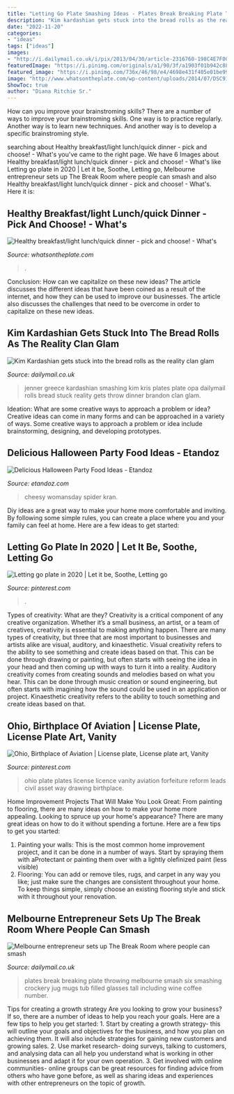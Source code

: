 ```yaml
---
title: "Letting Go Plate Smashing Ideas - Plates Break Breaking Plate Throwing Melbourne Smash Six Smashing Crockery Jug Mugs Tub Filled Glasses Tall Including Wine Coffee Number"
description: "Kim kardashian gets stuck into the bread rolls as the reality clan glam"
date: "2022-11-20"
categories:
- "ideas"
tags: ["ideas"]
images:
- "http://i.dailymail.co.uk/i/pix/2013/04/30/article-2316760-198C4E7F000005DC-938_634x448.jpg"
featuredImage: "https://i.pinimg.com/originals/a1/90/3f/a1903f01b942c88c4bae69b27c6758f8.jpg"
featured_image: "https://i.pinimg.com/736x/46/98/e4/4698e431f405e01be99f3458afa6da4d--licence-plates-aviation.jpg"
image: "http://www.whatsontheplate.com/wp-content/uploads/2014/07/DSC9121-Edit-2-300x140.jpg"
ShowToc: true
author: "Diana Ritchie Sr."
---
```



How can you improve your brainstroming skills?
There are a number of ways to improve your brainstroming skills. One way is to practice regularly. Another way is to learn new techniques. And another way is to develop a specific brainstroming style.

	

		
searching about Healthy breakfast/light lunch/quick dinner - pick and choose! - What&#039;s you've came to the right page. We have 6 Images about Healthy breakfast/light lunch/quick dinner - pick and choose! - What&#039;s like Letting go plate in 2020 | Let it be, Soothe, Letting go, Melbourne entrepreneur sets up The Break Room where people can smash and also Healthy breakfast/light lunch/quick dinner - pick and choose! - What&#039;s. Here it is:
		
    
## Healthy Breakfast/light Lunch/quick Dinner - Pick And Choose! - What&#039;s

<img loading=lazy src="http://www.whatsontheplate.com/wp-content/uploads/2014/07/DSC9121-Edit-2-300x140.jpg" onerror="this.onerror=null;this.src='https://tse4.mm.bing.net/th?id=OIP.Rwo-HzprsL6jro2u9qBQjQAAAA&amp;pid=15.1';" alt="Healthy breakfast/light lunch/quick dinner - pick and choose! - What&#039;s">

_Source: whatsontheplate.com_

>. 

	

Conclusion: How can we capitalize on these new ideas?
The article discusses the different ideas that have been coined as a result of the internet, and how they can be used to improve our businesses. The article also discusses the challenges that need to be overcome in order to capitalize on these new ideas.

    
## Kim Kardashian Gets Stuck Into The Bread Rolls As The Reality Clan Glam

<img loading=lazy src="http://i.dailymail.co.uk/i/pix/2013/04/30/article-2316760-198C4E7F000005DC-938_634x448.jpg" onerror="this.onerror=null;this.src='https://tse4.mm.bing.net/th?id=OIP.q4NbUgtsi3hyrRwZEMrWyQEsDT&amp;pid=15.1';" alt="Kim Kardashian gets stuck into the bread rolls as the reality clan glam">

_Source: dailymail.co.uk_

>jenner greece kardashian smashing kim kris plates plate opa dailymail rolls bread stuck reality gets throw dinner brandon clan glam. 

	

Ideation: What are some creative ways to approach a problem or idea?
Creative ideas can come in many forms and can be approached in a variety of ways. Some creative ways to approach a problem or idea include brainstorming, designing, and developing prototypes.

    
## Delicious Halloween Party Food Ideas - Etandoz

<img loading=lazy src="https://hips.hearstapps.com/hmg-prod.s3.amazonaws.com/images/halloween-party-food-cheesy-spiders-1569001143.jpg?crop=1xw:1xh;center,top&amp;resize=480:*" onerror="this.onerror=null;this.src='https://tse4.mm.bing.net/th?id=OIP.hCKlZOPRqQwfBMX22bxIdgHaLH&amp;pid=15.1';" alt="Delicious Halloween Party Food Ideas - Etandoz">

_Source: etandoz.com_

>cheesy womansday spider kran. 

	

Diy ideas are a great way to make your home more comfortable and inviting. By following some simple rules, you can create a place where you and your family can feel at home. Here are a few ideas to get started: 

    
## Letting Go Plate In 2020 | Let It Be, Soothe, Letting Go

<img loading=lazy src="https://i.pinimg.com/originals/a1/90/3f/a1903f01b942c88c4bae69b27c6758f8.jpg" onerror="this.onerror=null;this.src='https://tse3.mm.bing.net/th?id=OIP.oVJKxDaQeBIfK0HPvEThCQHaJ4&amp;pid=15.1';" alt="Letting go plate in 2020 | Let it be, Soothe, Letting go">

_Source: pinterest.com_

>. 

	

Types of creativity: What are they?
Creativity is a critical component of any creative organization. Whether it’s a small business, an artist, or a team of creatives, creativity is essential to making anything happen. There are many types of creativity, but three that are most important to businesses and artists alike are visual, auditory, and kinaesthetic. 
Visual creativity refers to the ability to see something and create ideas based on that. This can be done through drawing or painting, but often starts with seeing the idea in your head and then coming up with ways to turn it into a reality. Auditory creativity comes from creating sounds and melodies based on what you hear. This can be done through music creation or sound engineering, but often starts with imagining how the sound could be used in an application or project. Kinaesthetic creativity refers to the ability to touch something and create ideas based on that.

    
## Ohio, Birthplace Of Aviation | License Plate, License Plate Art, Vanity

<img loading=lazy src="https://i.pinimg.com/736x/46/98/e4/4698e431f405e01be99f3458afa6da4d--licence-plates-aviation.jpg" onerror="this.onerror=null;this.src='https://tse4.mm.bing.net/th?id=OIP.Bn7t9johUgM2lpRYClPn1wFiCw&amp;pid=15.1';" alt="Ohio, Birthplace of Aviation | License plate, License plate art, Vanity">

_Source: pinterest.com_

>ohio plate plates license licence vanity aviation forfeiture reform leads civil asset way drawing birthplace. 

	

Home Improvement Projects That Will Make You Look Great: From painting to flooring, there are many ideas on how to make your home more appealing.
Looking to spruce up your home's appearance? There are many great ideas on how to do it without spending a fortune. Here are a few tips to get you started:
1. Painting your walls: This is the most common home improvement project, and it can be done in a number of ways. Start by spraying them with aProtectant or painting them over with a lightly olefinized paint (less visible) 
2. Flooring: You can add or remove tiles, rugs, and carpet in any way you like; just make sure the changes are consistent throughout your home. To keep things simple, simply choose an existing flooring style and stick with it throughout your renovation.

    
## Melbourne Entrepreneur Sets Up The Break Room Where People Can Smash

<img loading=lazy src="http://i.dailymail.co.uk/i/pix/2016/03/17/05/3246786E00000578-3496344-image-a-43_1458193485323.jpg" onerror="this.onerror=null;this.src='https://tse1.mm.bing.net/th?id=OIP.6z0izQywoLmqxjl9rQ3zWQEsEs&amp;pid=15.1';" alt="Melbourne entrepreneur sets up The Break Room where people can smash">

_Source: dailymail.co.uk_

>plates break breaking plate throwing melbourne smash six smashing crockery jug mugs tub filled glasses tall including wine coffee number. 

	

Tips for creating a growth strategy
Are you looking to grow your business? If so, there are a number of ideas to help you reach your goals. Here are a few tips to help you get started: 1. Start by creating a growth strategy- this will outline your goals and objectives for the business, and how you plan on achieving them. It will also include strategies for gaining new customers and growing sales. 2. Use market research- doing surveys, talking to customers, and analysing data can all help you understand what is working in other businesses and adapt it for your own operation. 3. Get involved with online communities- online groups can be great resources for finding advice from others who have gone before, as well as sharing ideas and experiences with other entrepreneurs on the topic of growth. 
